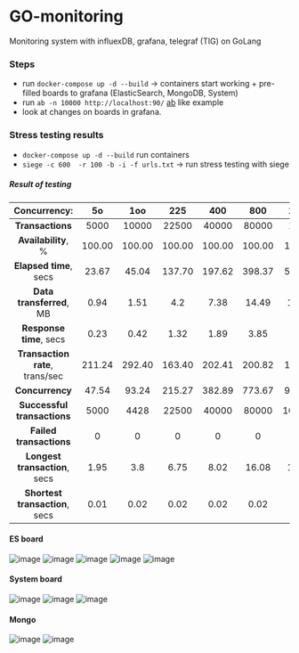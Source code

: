 # GO-monitoring
Monitoring system with influexDB, grafana, telegraf (TIG) on GoLang

### Steps

- run `docker-compose up -d --build` -> containers start working + pre-filled boards to grafana (ElasticSearch, MongoDB, System)
- run `ab -n 10000 http://localhost:90/` [ab](https://httpd.apache.org/docs/2.4/programs/ab.html) like example 
- look at changes on boards in grafana.


### Stress testing results
- `docker-compose up -d --build` run containers
- `siege -c 600  -r 100 -b -i -f urls.txt` -> run stress testing with siege

##### Result of testing

|          Concurrency:           | **5o** | **1oo** | **225** | **400** | **800** | **1000** |
|:-------------------------------:|:------:|:------:|:------:|:-------:|:-------:|:-------:|
|        **Transactions**         |  5000  |  10000 |  22500 |  40000  |  80000  |   1000  |
|       **Availability**, %       | 100.00 | 100.00 | 100.00 | 100.00  | 100.00  |  100.00 |
|     **Elapsed time**, secs      |  23.67 | 45.04  | 137.70 | 197.62  | 398.37  |  500.36 |
|    **Data transferred**, MB     |  0.94  |  1.51  |  4.2   |  7.38   |  14.49  |  18.78  |
|     **Response time**, secs     |  0.23  |  0.42  |  1.32  |  1.89   |  3.85   |  4.82   |
| **Transaction rate**, trans/sec | 211.24 | 292.40 | 163.40 |  202.41 |  200.82 |  199.86 |
|         **Concurrency**         |  47.54 | 93.24  | 215.27 |  382.89 | 773.67  |  963.61 |
|   **Successful transactions**   |  5000  |  4428  |  22500 |  40000  |  80000  |  100000 |
|     **Failed transactions**     |   0    |   0    |   0    |    0    |    0    |    0    |
|  **Longest transaction**, secs  |  1.95  |  3.8   |  6.75  |  8.02   |  16.08  |  18.76  |
| **Shortest transaction**, secs  |  0.01  |  0.02  |  0.02  |  0.02   |  0.02   |   0.03  |

#### ES board
![image](https://user-images.githubusercontent.com/51129612/220761685-b5eff846-2801-45bb-8378-41255b587c89.png)
![image](https://user-images.githubusercontent.com/51129612/220761751-e77a52af-9b4d-4565-bbbc-fbf3d8042030.png)
![image](https://user-images.githubusercontent.com/51129612/220761813-38d03a04-6b10-4802-b04f-16b846d7f320.png)
![image](https://user-images.githubusercontent.com/51129612/220761943-3ee42d04-2f40-40bf-842f-bee29dce718a.png)
![image](https://user-images.githubusercontent.com/51129612/220762050-ce057fe0-7523-4b0f-9eef-da0be43cf50f.png)


#### System board
![image](https://user-images.githubusercontent.com/51129612/220761382-1e72708e-cd5f-4193-82fc-761aaba669f5.png)
![image](https://user-images.githubusercontent.com/51129612/220761465-c894db56-12c3-492a-a043-bc9d040fb20d.png)
![image](https://user-images.githubusercontent.com/51129612/220761534-69c0eef7-4cc5-45ae-856f-d8abe8d8d740.png)

#### Mongo
![image](https://user-images.githubusercontent.com/51129612/220762118-b06e7560-3d76-43b9-a38c-961257911d81.png)
![image](https://user-images.githubusercontent.com/51129612/220762142-50ddbfec-fa32-426f-9f68-20dadcb807ec.png)
